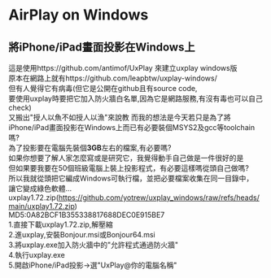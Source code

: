 # AirPlay on Windows  
## 將iPhone/iPad畫面投影在Windows上  
這是使用https://github.com/antimof/UxPlay 來建立uxplay windows版  
原本在網路上就有https://github.com/leapbtw/uxplay-windows/  
但有人覺得它有病毒(但它是公開在github且有source code,  
要使用uxplay時要把它加入防火牆白名單,因為它是網路服務,有沒有毒也可以自己check)  
又搬出"授人以魚不如授人以漁"來說教
而我的想法是今天若只是為了將iPhone/iPad畫面投影在Windows上而已有必要裝個MSYS2及gcc等toolchain嗎?  
為了投影要在電腦先裝個**3GB**左右的檔案,有必要嗎?  
如果你想要了解人家怎麼寫或是研究它，我覺得動手自己做是一件很好的是  
但如果要我要在50個班級電腦上裝上投影程式，有必要這樣嗎從頭自己做嗎?  
所以我就從頭把它編成Windows可執行檔，並把必要檔案收集在同一目錄中，  
讓它變成綠色軟體…  
uxplay1.72.zip(https://github.com/yotrew/uxplay_windows/raw/refs/heads/main/uxplay1.72.zip)  
MD5:0A82BCF1B355338817688DEC0E915BE7  
1.直接下載uxplay1.72.zip,解壓縮  
2.進uxplay,安裝Bonjour.msi或Bonjour64.msi  
3.將uxplay.exe加入防火牆中的"允許程式通過防火牆"  
4.執行uxplay.exe  
5.開啟iPhone/iPad投影->選"UxPlay@你的電腦名稱"  